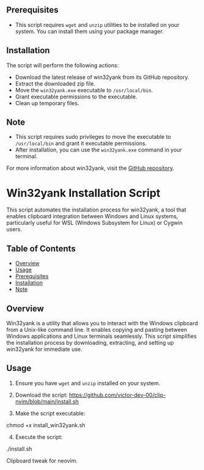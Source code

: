 

## Prerequisites

- This script requires `wget` and `unzip` utilities to be installed on your system. You can install them using your package manager.

## Installation

The script will perform the following actions:

- Download the latest release of win32yank from its GitHub repository.
- Extract the downloaded zip file.
- Move the `win32yank.exe` executable to `/usr/local/bin`.
- Grant executable permissions to the executable.
- Clean up temporary files.

## Note

- This script requires sudo privileges to move the executable to `/usr/local/bin` and grant it executable permissions.
- After installation, you can use the `win32yank.exe` command in your terminal.

For more information about win32yank, visit the [GitHub repository](https://github.com/equalsraf/win32yank).


# Win32yank Installation Script

This script automates the installation process for win32yank, a tool that enables clipboard integration between Windows and Linux systems, particularly useful for WSL (Windows Subsystem for Linux) or Cygwin users.

## Table of Contents

- [Overview](#overview)
- [Usage](#usage)
- [Prerequisites](#prerequisites)
- [Installation](#installation)
- [Note](#note)

## Overview

Win32yank is a utility that allows you to interact with the Windows clipboard from a Unix-like command line. It enables copying and pasting between Windows applications and Linux terminals seamlessly. This script simplifies the installation process by downloading, extracting, and setting up win32yank for immediate use.

## Usage

1. Ensure you have `wget` and `unzip` installed on your system.

2. Download the script:
https://github.com/victor-dev-00/clip-nvim/blob/main/install.sh


3. Make the script executable:

chmod +x install_win32yank.sh

4. Execute the script:

./install.sh


Clipboard tweak for neovim.
